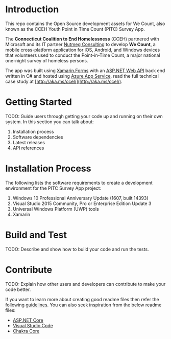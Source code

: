 # Introduction 
This repo contains the Open Source development assets for We Count, also known as the CCEH Youth Point in Time Count (PITC) Survey App.

The **Connecticut Coalition to End Homelessness** (CCEH) partnered with Microsoft and its IT partner [Nutmeg Consulting](https://www.nutmegit.com/) to develop **We Count**, a mobile cross-platform application for iOS, Android, and Windows devices that volunteers used to conduct the Point-in-Time Count, a major national one-night survey of homeless persons. 

The app was built using [Xamarin.Forms](https://www.xamarin.com/forms) with an [ASP.NET Web API](https://www.asp.net/web-api) back end written in C# and hosted using [Azure App Service](https://azure.microsoft.com/en-us/services/app-service/). read the full technical case study at [http://aka.ms/cceh](http://aka.ms/cceh).

# Getting Started
TODO: Guide users through getting your code up and running on their own system. In this section you can talk about:
1.	Installation process
2.	Software dependencies
3.	Latest releases
4.	API references

# Installation Process
The following lists the software requirements to create a development environment for the PITC Survey App project:
1. Windows 10 Professional Anniversary Update (1607, built 14393)
2. Visual Studio 2015 Community, Pro or Enterprise Edition Update 3
3. Universal Windows Platform (UWP) tools
4. Xamarin

# Build and Test
TODO: Describe and show how to build your code and run the tests. 

# Contribute
TODO: Explain how other users and developers can contribute to make your code better. 

If you want to learn more about creating good readme files then refer the following [guidelines](https://www.visualstudio.com/en-us/docs/git/create-a-readme). You can also seek inspiration from the below readme files:
- [ASP.NET Core](https://github.com/aspnet/Home)
- [Visual Studio Code](https://github.com/Microsoft/vscode)
- [Chakra Core](https://github.com/Microsoft/ChakraCore)
